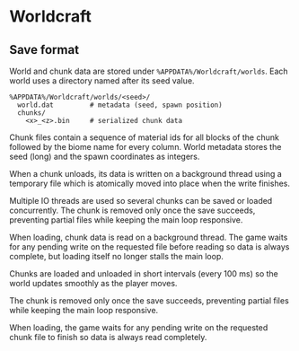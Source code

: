 # Worldcraft

## Save format

World and chunk data are stored under `%APPDATA%/Worldcraft/worlds`.
Each world uses a directory named after its seed value.

```
%APPDATA%/Worldcraft/worlds/<seed>/
  world.dat         # metadata (seed, spawn position)
  chunks/
    <x>_<z>.bin     # serialized chunk data
```

Chunk files contain a sequence of material ids for all blocks of the chunk
followed by the biome name for every column. World metadata stores the seed
(long) and the spawn coordinates as integers.

When a chunk unloads, its data is written on a background thread using a
temporary file which is atomically moved into place when the write finishes.

Multiple IO threads are used so several chunks can be saved or loaded
concurrently. The chunk is removed only once the save succeeds,
preventing partial files while keeping the main loop responsive.

When loading, chunk data is read on a background thread. The game waits for any
pending write on the requested file before reading so data is always complete,
but loading itself no longer stalls the main loop.

Chunks are loaded and unloaded in short intervals (every 100&nbsp;ms) so the
world updates smoothly as the player moves.

The chunk is removed only once the save succeeds, preventing partial files while
keeping the main loop responsive.

When loading, the game waits for any pending write on the requested chunk file
to finish so data is always read completely.


